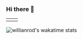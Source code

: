 ### Hi there 👋

<!--
**Fayst2D/Fayst2D** is a ✨ _special_ ✨ repository because its `README.md` (this file) appears on your GitHub profile.

Here are some ideas to get you started:

- 🔭 I’m currently working on ...
- 🌱 I’m currently learning ...
- 👯 I’m looking to collaborate on ...
- 🤔 I’m looking for help with ...
- 💬 Ask me about ...
- 📫 How to reach me: ...
- 😄 Pronouns: ...
- ⚡ Fun fact: ...
-->

<table>
  <tr>
      <td><width=600px img src="(https://github-readme-stats.vercel.app/api?username=Fayst2D&show_icons=true&theme=radical)"/</td>
      <td><width=600px img src ="https://github-readme-stats.vercel.app/api/top-langs/?username=Fayst2D&layout=compact&theme=radical&hide=QMake"/></td>
  </tr>   
</table>




![willianrod's wakatime stats](https://github-readme-stats.vercel.app/api/wakatime?username=Fayst2D&theme=radical)

